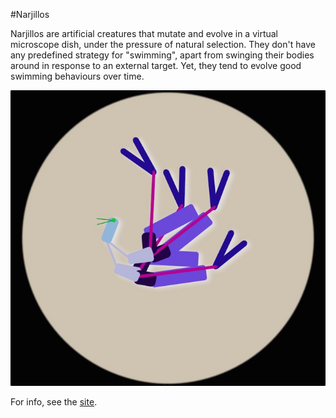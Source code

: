 #Narjillos

Narjillos are artificial creatures that mutate and evolve in a virtual microscope dish, under the pressure of natural selection. They don't have any predefined strategy for "swimming", apart from swinging their bodies around in response to an external target. Yet, they tend to evolve good swimming behaviours over time.

![Take a peek](./doc/narjillos.jpg)

For info, see the [site](http://nusco.github.io/narjillos/).
